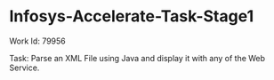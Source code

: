 # Infosys-Accelerate-Task-Stage1

Work Id: 79956

Task: Parse an XML File using Java and display it with any of the Web Service.
